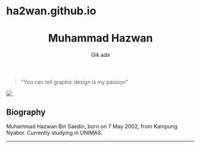 # ha2wan.github.io
<html>
<head>

</head>
<header class="header">
  <h1 class="title">Muhammad Hazwan</h1>
  <p class="description">Gik ada </p>
</header>
<section class="tribute">
  <blockquote>
    "You can tell graphic design is my passion"
  </blockquote>
  <img src="ITS.png" />
</section>

<section class="bio">
  <h2>Biography</h2>
  <p>
    Muhammad Hazwan Bin Saedin, born on 7 May 2002, from Kampung Nyabor. Currently studying in UNIMAS.
  </p>
  <hr />
</section>
